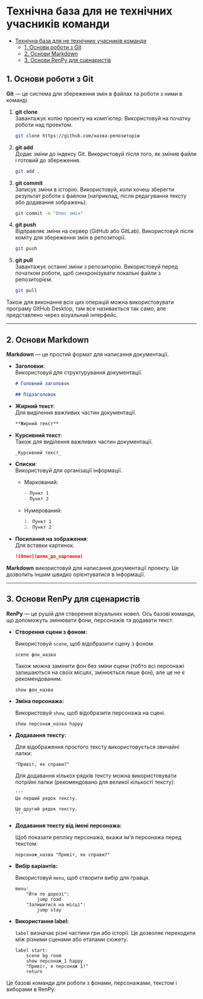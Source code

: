 # Технічна база для не технічних учасників команди

- [Технічна база для не технічних учасників команди](#технічна-база-для-не-технічних-учасників-команди)
  - [1. Основи роботи з Git](#1-основи-роботи-з-git)
  - [2. Основи Markdown](#2-основи-markdown)
  - [3. Основи RenPy для сценаристів](#3-основи-renpy-для-сценаристів)

## 1. Основи роботи з Git

**Git** — це система для збереження змін в файлах та роботи з ними в команді.

1. **git clone**  
   Завантажує копію проекту на комп’ютер. Використовуй на початку роботи над проектом.

   ```bash
   git clone https://github.com/назва-репозиторію
   ```

2. **git add**  
   Додає зміни до індексу Git. Використовуй після того, як змінив файли і готовий до збереження.

   ```bash
   git add .
   ```

3. **git commit**  
   Записує зміни в історію. Використовуй, коли хочеш зберегти результат роботи з файлом (наприклад, після редагування тексту або додавання зображень).

   ```bash
   git commit -m "Опис змін"
   ```

4. **git push**  
   Відправляє зміни на сервер (GitHub або GitLab). Використовуй після коміту для збереження змін в репозиторії.

   ```bash
   git push
   ```

5. **git pull**  
   Завантажує останні зміни з репозиторію. Використовуй перед початком роботи, щоб синхронізувати локальні файли з репозиторієм.

   ```bash
   git pull
   ```

Також для виконання всіх цих операцій можна використовувати програму GitHub Desktop, там все називається так само, але представлено через візуальний інтерфейс.

---

## 2. Основи Markdown

**Markdown** — це простий формат для написання документації.

- **Заголовки**:  
   Використовуй для структурування документації.

  ```markdown
  # Головний заголовок

  ## Підзаголовок
  ```

- **Жирний текст**:  
   Для виділення важливих частин документації.

  ```markdown
  **Жирний текст**
  ```

- **Курсивний текст**:  
   Також для виділення важливих частин документації.

  ```markdown
  _Курсивний текст_
  ```

- **Списки**:  
   Використовуй для організації інформації.

  - Маркований:

    ```markdown
    - Пункт 1
    - Пункт 2
    ```

  - Нумерований:
    ```markdown
    1. Пункт 1
    2. Пункт 2
    ```

- **Посилання на зображення**:  
   Для вставки картинок.
  ```markdown
  ![Опис](шлях_до_картинки)
  ```

**Markdown** використовуй для написання документації проекту. Це дозволить іншим швидко орієнтуватися в інформації.

---

## 3. Основи RenPy для сценаристів

**RenPy** — це рушій для створення візуальних новел. Ось базові команди, що допоможуть змінювати фони, персонажів та додавати текст.

- **Створення сцени з фоном:**

  Використовуй `scene`, щоб відобразити сцену з фоном.

  ```renpy
  scene фон_назва
  ```

  Також можна замінити фон без зміни сцени (тобто всі персонажі залишаються на своїх місцях, змінюється лише фон), але це не є рекомендованим.

  ```renpy
  show фон_назва
  ```

- **Зміна персонажа:**

  Використовуй `show`, щоб відобразити персонажа на сцені.

  ```renpy
  show персонаж_назва happy
  ```

- **Додавання тексту:**

  Для відображення простого тексту використовується звичайні лапки:

  ```renpy
  "Привіт, як справи?"
  ```

  Для додавання кількох рядків тексту можна використовувати потрійні лапки (рекомендовано для великої кількості тексту):

  ```renpy
  '''
  Це перший рядок тексту.

  Це другий рядок тексту.
  '''
  ```

- **Додавання тексту від імені персонажа:**

  Щоб показати репліку персонажа, вкажи ім'я персонажа перед текстом:

  ```renpy
  персонаж_назва "Привіт, як справи?"
  ```

- **Вибір варіантів:**

  Використовуй `menu`, щоб створити вибір для гравця.

  ```renpy
  menu:
      "Йти по дорозі":
          jump road
      "Залишитися на місці":
          jump stay
  ```

- **Використання label:**

  `label` визначає різні частини гри або історії. Це дозволяє переходити між різними сценами або етапами сюжету.

  ```renpy
  label start:
      scene bg room
      show персонаж_1 happy
      "Привіт, я персонаж 1!"
      return
  ```

Це базові команди для роботи з фонами, персонажами, текстом і виборами в RenPy.
